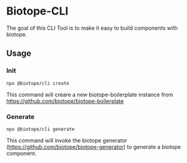 # Biotope-CLI
The goal of this CLI Tool is to make it easy to build components with biotope.

## Usage
### Init
```
npx @biotope/cli create
```
This command will creare a new biotope-boilerplate instance from https://github.com/biotope/biotope-boilerplate

### Generate
```
npx @biotope/cli generate
```
This command will invoke the biotope generator (https://github.com/biotope/biotope-generator) to generate a biotope component.
